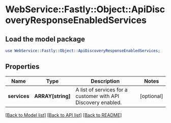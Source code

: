 # WebService::Fastly::Object::ApiDiscoveryResponseEnabledServices

## Load the model package
```perl
use WebService::Fastly::Object::ApiDiscoveryResponseEnabledServices;
```

## Properties
Name | Type | Description | Notes
------------ | ------------- | ------------- | -------------
**services** | **ARRAY[string]** | A list of services for a customer with API Discovery enabled. | [optional] 

[[Back to Model list]](../README.md#documentation-for-models) [[Back to API list]](../README.md#documentation-for-api-endpoints) [[Back to README]](../README.md)


